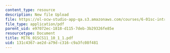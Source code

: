 ```yaml
---
content_type: resource
description: New file Upload
file: https://ol-ocw-studio-app-qa.s3.amazonaws.com/courses/6-01sc-introduction-to-electrical-engineering-and-computer-science-i-spring-2011/131c4367ae2da79dc316c9a3fc08f481_MIT6_01SCS11_10_1_1.pdf
file_type: application/pdf
parent_uid: e97072ec-1818-d115-7deb-3b29326fe85e
resourcetype: Document
title: MIT6_01SCS11_10_1_1.pdf
uid: 131c4367-ae2d-a79d-c316-c9a3fc08f481
---
```


